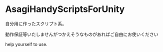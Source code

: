 # AsagiHandyScriptsForUnity
自分用に作ったスクリプト系。

動作保証等いたしませんがつかえそうなものがあればご自由にお使いください

help yourself to use.
